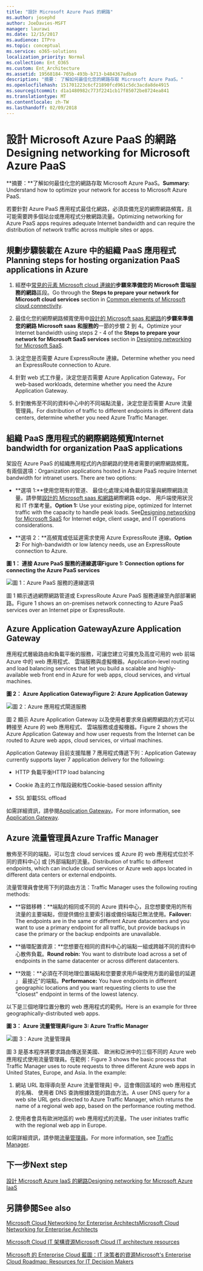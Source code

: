 ```yaml
---
title: "設計 Microsoft Azure PaaS 的網路"
ms.author: josephd
author: JoeDavies-MSFT
manager: laurawi
ms.date: 12/15/2017
ms.audience: ITPro
ms.topic: conceptual
ms.service: o365-solutions
localization_priority: Normal
ms.collection: Ent_O365
ms.custom: Ent_Architecture
ms.assetid: 19568184-705b-493b-b713-b484367adba9
description: "摘要： 了解如何最佳化您的網路存取 Microsoft Azure PaaS。"
ms.openlocfilehash: 151701223c6cf21890fcd961c5dc3acda8de4915
ms.sourcegitcommit: d1a1480982c773f2241cb17f85072be8724ea841
ms.translationtype: MT
ms.contentlocale: zh-TW
ms.lasthandoff: 02/09/2018
---
```

# <a name="designing-networking-for-microsoft-azure-paas"></a><span data-ttu-id="38bdf-103">設計 Microsoft Azure PaaS 的網路</span><span class="sxs-lookup"><span data-stu-id="38bdf-103">Designing networking for Microsoft Azure PaaS</span></span>

 <span data-ttu-id="38bdf-104">**摘要：**了解如何最佳化您的網路存取 Microsoft Azure PaaS。</span><span class="sxs-lookup"><span data-stu-id="38bdf-104">**Summary:** Understand how to optimize your network for access to Microsoft Azure PaaS.</span></span>
  
<span data-ttu-id="38bdf-105">若要針對 Azure PaaS 應用程式最佳化網路，必須具備充足的網際網路頻寬，且可能需要跨多個站台或應用程式分散網路流量。</span><span class="sxs-lookup"><span data-stu-id="38bdf-105">Optimizing networking for Azure PaaS apps requires adequate Internet bandwidth and can require the distribution of network traffic across multiple sites or apps.</span></span>
  
## <a name="planning-steps-for-hosting-organization-paas-applications-in-azure"></a><span data-ttu-id="38bdf-106">規劃步驟裝載在 Azure 中的組織 PaaS 應用程式</span><span class="sxs-lookup"><span data-stu-id="38bdf-106">Planning steps for hosting organization PaaS applications in Azure</span></span>

1. <span data-ttu-id="38bdf-107">經歷中[常見的元素 Microsoft cloud 連線的](common-elements-of-microsoft-cloud-connectivity.md)**步驟來準備您的 Microsoft 雲端服務的網路**區段。</span><span class="sxs-lookup"><span data-stu-id="38bdf-107">Go through the **Steps to prepare your network for Microsoft cloud services** section in [Common elements of Microsoft cloud connectivity](common-elements-of-microsoft-cloud-connectivity.md).</span></span>
    
2. <span data-ttu-id="38bdf-108">最佳化您的網際網路頻寬使用中[設計的 Microsoft saas 和網路](designing-networking-for-microsoft-saas.md)的**步驟來準備您的網路 Microsoft saas 和服務的**一節的步驟 2 到 4。</span><span class="sxs-lookup"><span data-stu-id="38bdf-108">Optimize your Internet bandwidth using steps 2 - 4 of the **Steps to prepare your network for Microsoft SaaS services** section in [Designing networking for Microsoft SaaS](designing-networking-for-microsoft-saas.md).</span></span>
    
3. <span data-ttu-id="38bdf-109">決定您是否需要 Azure ExpressRoute 連線。</span><span class="sxs-lookup"><span data-stu-id="38bdf-109">Determine whether you need an ExpressRoute connection to Azure.</span></span>
    
4. <span data-ttu-id="38bdf-110">針對 web 式工作量，決定您是否需要 Azure Application Gateway。</span><span class="sxs-lookup"><span data-stu-id="38bdf-110">For web-based workloads, determine whether you need the Azure Application Gateway.</span></span>
    
5. <span data-ttu-id="38bdf-111">針對散佈至不同的資料中心中的不同端點流量，決定您是否需要 Azure 流量管理員。</span><span class="sxs-lookup"><span data-stu-id="38bdf-111">For distribution of traffic to different endpoints in different data centers, determine whether you need Azure Traffic Manager.</span></span>
    
## <a name="internet-bandwidth-for-organization-paas-applications"></a><span data-ttu-id="38bdf-112">組織 PaaS 應用程式的網際網路頻寬</span><span class="sxs-lookup"><span data-stu-id="38bdf-112">Internet bandwidth for organization PaaS applications</span></span>

<span data-ttu-id="38bdf-p101">架設在 Azure PaaS 的組織應用程式的內部網路的使用者需要的網際網路頻寬。有兩個選項：</span><span class="sxs-lookup"><span data-stu-id="38bdf-p101">Organization applications hosted in Azure PaaS require Internet bandwidth for intranet users. There are two options:</span></span>
  
- <span data-ttu-id="38bdf-p102">**選項 1:**使用您現有的管道、 最佳化處理尖峰負載的容量與網際網路流量。請參閱[設計的 Microsoft saas 和網路](designing-networking-for-microsoft-saas.md)網際網路 edge、 用戶端使用狀況和 IT 作業考量。</span><span class="sxs-lookup"><span data-stu-id="38bdf-p102">**Option 1:** Use your existing pipe, optimized for Internet traffic with the capacity to handle peak loads. See[Designing networking for Microsoft SaaS](designing-networking-for-microsoft-saas.md) for Internet edge, client usage, and IT operations considerations.</span></span>
    
- <span data-ttu-id="38bdf-117">**選項 2：**高頻寬或低延遲需求使用 Azure ExpressRoute 連線。</span><span class="sxs-lookup"><span data-stu-id="38bdf-117">**Option 2:** For high-bandwidth or low latency needs, use an ExpressRoute connection to Azure.</span></span>
    
<span data-ttu-id="38bdf-118">**圖 1： 連接 Azure PaaS 服務的連線選項**</span><span class="sxs-lookup"><span data-stu-id="38bdf-118">**Figure 1: Connection options for connecting the Azure PaaS services**</span></span>

![圖 1：Azure PaaS 服務的連線選項](images/Network_Poster/PaaS1.png)
  
<span data-ttu-id="38bdf-120">圖 1 顯示透過網際網路管道或 ExpressRoute Azure PaaS 服務連線至內部部署網路。</span><span class="sxs-lookup"><span data-stu-id="38bdf-120">Figure 1 shows an on-premises network connecting to Azure PaaS services over an Internet pipe or ExpressRoute.</span></span>
  
## <a name="azure-application-gateway"></a><span data-ttu-id="38bdf-121">Azure Application Gateway</span><span class="sxs-lookup"><span data-stu-id="38bdf-121">Azure Application Gateway</span></span>

<span data-ttu-id="38bdf-122">應用程式層級路由和負載平衡的服務，可讓您建立可擴充及高度可用的 web 前端 Azure 中的 web 應用程式、 雲端服務與虛擬機器。</span><span class="sxs-lookup"><span data-stu-id="38bdf-122">Application-level routing and load balancing services that let you build a scalable and highly-available web front end in Azure for web apps, cloud services, and virtual machines.</span></span> 
  
<span data-ttu-id="38bdf-123">**圖 2： Azure Application Gateway**</span><span class="sxs-lookup"><span data-stu-id="38bdf-123">**Figure 2: Azure Application Gateway**</span></span>

![圖 2：Azure 應用程式閘道服務](images/Network_Poster/PaaS2.png)
  
<span data-ttu-id="38bdf-125">圖 2 顯示 Azure Application Gateway 以及使用者要求來自網際網路的方式可以轉接至 Azure 的 web 應用程式、 雲端服務或虛擬機器。</span><span class="sxs-lookup"><span data-stu-id="38bdf-125">Figure 2 shows the Azure Application Gateway and how user requests from the Internet can be routed to Azure web apps, cloud services, or virtual machines.</span></span>
  
<span data-ttu-id="38bdf-126">Application Gateway 目前支援階層 7 應用程式傳遞下列：</span><span class="sxs-lookup"><span data-stu-id="38bdf-126">Application Gateway currently supports layer 7 application delivery for the following:</span></span>
  
- <span data-ttu-id="38bdf-127">HTTP 負載平衡</span><span class="sxs-lookup"><span data-stu-id="38bdf-127">HTTP load balancing</span></span>
    
- <span data-ttu-id="38bdf-128">Cookie 為主的工作階段親和性</span><span class="sxs-lookup"><span data-stu-id="38bdf-128">Cookie-based session affinity</span></span>
    
- <span data-ttu-id="38bdf-129">SSL 卸載</span><span class="sxs-lookup"><span data-stu-id="38bdf-129">SSL offload</span></span>
    
<span data-ttu-id="38bdf-130">如需詳細資訊，請參閱[Application Gateway](https://docs.microsoft.com/azure/application-gateway/application-gateway-introduction)。</span><span class="sxs-lookup"><span data-stu-id="38bdf-130">For more information, see [Application Gateway](https://docs.microsoft.com/azure/application-gateway/application-gateway-introduction).</span></span>
  
## <a name="azure-traffic-manager"></a><span data-ttu-id="38bdf-131">Azure 流量管理員</span><span class="sxs-lookup"><span data-stu-id="38bdf-131">Azure Traffic Manager</span></span>

<span data-ttu-id="38bdf-132">散佈至不同的端點，可以包含 cloud services 或 Azure 的 web 應用程式位於不同的資料中心] 或 [外部端點的流量。</span><span class="sxs-lookup"><span data-stu-id="38bdf-132">Distribution of traffic to different endpoints, which can include cloud services or Azure web apps located in different data centers or external endpoints.</span></span>
  
<span data-ttu-id="38bdf-133">流量管理員會使用下列的路由方法：</span><span class="sxs-lookup"><span data-stu-id="38bdf-133">Traffic Manager uses the following routing methods:</span></span>
  
- <span data-ttu-id="38bdf-134">**容錯移轉：**端點的相同或不同的 Azure 資料中心，且您想要使用的所有流量的主要端點，但提供備份主要索引器或備份端點已無法使用。</span><span class="sxs-lookup"><span data-stu-id="38bdf-134">**Failover:** The endpoints are in the same or different Azure datacenters and you want to use a primary endpoint for all traffic, but provide backups in case the primary or the backup endpoints are unavailable.</span></span>
    
- <span data-ttu-id="38bdf-135">**循環配置資源：**您想要在相同的資料中心的端點一組或跨越不同的資料中心散佈負載。</span><span class="sxs-lookup"><span data-stu-id="38bdf-135">**Round robin:** You want to distribute load across a set of endpoints in the same datacenter or across different datacenters.</span></span>
    
- <span data-ttu-id="38bdf-136">**效能：**必須在不同地理位置端點和您要要求用戶端使用方面的最低的延遲 」 最接近"的端點。</span><span class="sxs-lookup"><span data-stu-id="38bdf-136">**Performance:** You have endpoints in different geographic locations and you want requesting clients to use the "closest" endpoint in terms of the lowest latency.</span></span>
    
<span data-ttu-id="38bdf-137">以下是三個地理位置分散的 web 應用程式的範例。</span><span class="sxs-lookup"><span data-stu-id="38bdf-137">Here is an example for three geographically-distributed web apps.</span></span>
  
<span data-ttu-id="38bdf-138">**圖 3： Azure 流量管理員**</span><span class="sxs-lookup"><span data-stu-id="38bdf-138">**Figure 3: Azure Traffic Manager**</span></span>

![圖 3：Azure 流量管理員](images/Network_Poster/PaaS3.png)
  
<span data-ttu-id="38bdf-p103">圖 3 是基本程序將要求路由傳送至美國、 歐洲和亞洲中的三個不同的 Azure web 應用程式使用流量管理員。在範例：</span><span class="sxs-lookup"><span data-stu-id="38bdf-p103">Figure 3 shows the basic process that Traffic Manager uses to route requests to three different Azure web apps in United States, Europe, and Asia. In the example:</span></span>
  
1. <span data-ttu-id="38bdf-142">網站 URL 取得導向至 Azure 流量管理員] 中，這會傳回區域的 web 應用程式的名稱、 使用者 DNS 查詢根據效能的路由方法。</span><span class="sxs-lookup"><span data-stu-id="38bdf-142">A user DNS query for a web site URL gets directed to Azure Traffic Manager, which returns the name of a regional web app, based on the performance routing method.</span></span>
    
2. <span data-ttu-id="38bdf-143">使用者會具有歐洲地區的 web 應用程式的流量。</span><span class="sxs-lookup"><span data-stu-id="38bdf-143">The user initiates traffic with the regional web app in Europe.</span></span>
    
<span data-ttu-id="38bdf-144">如需詳細資訊，請參閱[流量管理員](https://docs.microsoft.com/azure/traffic-manager/traffic-manager-overview)。</span><span class="sxs-lookup"><span data-stu-id="38bdf-144">For more information, see [Traffic Manager](https://docs.microsoft.com/azure/traffic-manager/traffic-manager-overview).</span></span>

## <a name="next-step"></a><span data-ttu-id="38bdf-145">下一步</span><span class="sxs-lookup"><span data-stu-id="38bdf-145">Next step</span></span>

[<span data-ttu-id="38bdf-146">設計 Microsoft Azure IaaS 的網路</span><span class="sxs-lookup"><span data-stu-id="38bdf-146">Designing networking for Microsoft Azure IaaS</span></span>](designing-networking-for-microsoft-azure-iaas.md)
 
## <a name="see-also"></a><span data-ttu-id="38bdf-147">另請參閱</span><span class="sxs-lookup"><span data-stu-id="38bdf-147">See also</span></span>

[<span data-ttu-id="38bdf-148">Microsoft Cloud Networking for Enterprise Architects</span><span class="sxs-lookup"><span data-stu-id="38bdf-148">Microsoft Cloud Networking for Enterprise Architects</span></span>](microsoft-cloud-networking-for-enterprise-architects.md)
  
[<span data-ttu-id="38bdf-149">Microsoft Cloud IT 架構資源</span><span class="sxs-lookup"><span data-stu-id="38bdf-149">Microsoft Cloud IT architecture resources</span></span>](microsoft-cloud-it-architecture-resources.md)

[<span data-ttu-id="38bdf-150">Microsoft 的 Enterprise Cloud 藍圖：IT 決策者的資源</span><span class="sxs-lookup"><span data-stu-id="38bdf-150">Microsoft's Enterprise Cloud Roadmap: Resources for IT Decision Makers</span></span>](https://sway.com/FJ2xsyWtkJc2taRD)



